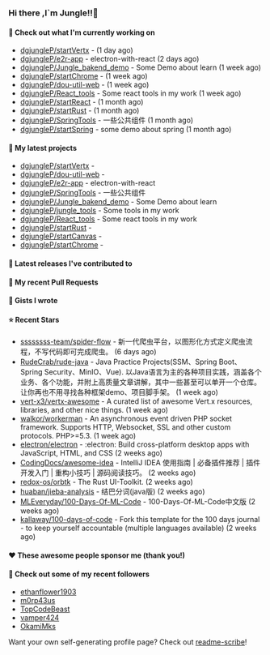 ### Hi there ,I`m Jungle!!👋

#### 👷 Check out what I'm currently working on

- [dgjungleP/startVertx](https://github.com/dgjungleP/startVertx) -  (1 day ago)
- [dgjungleP/e2r-app](https://github.com/dgjungleP/e2r-app) - electron-with-react (2 days ago)
- [dgjungleP/Jungle_bakend_demo](https://github.com/dgjungleP/Jungle_bakend_demo) - Some Demo about learn (1 week ago)
- [dgjungleP/startChrome](https://github.com/dgjungleP/startChrome) -  (1 week ago)
- [dgjungleP/dou-util-web](https://github.com/dgjungleP/dou-util-web) -  (1 week ago)
- [dgjungleP/React_tools](https://github.com/dgjungleP/React_tools) - Some react tools in my work (1 week ago)
- [dgjungleP/startReact](https://github.com/dgjungleP/startReact) -  (1 month ago)
- [dgjungleP/startRust](https://github.com/dgjungleP/startRust) -  (1 month ago)
- [dgjungleP/SpringTools](https://github.com/dgjungleP/SpringTools) - 一些公共组件 (1 month ago)
- [dgjungleP/startSpring](https://github.com/dgjungleP/startSpring) - some demo about spring (1 month ago)

#### 🌱 My latest projects

- [dgjungleP/startVertx](https://github.com/dgjungleP/startVertx) - 
- [dgjungleP/dou-util-web](https://github.com/dgjungleP/dou-util-web) - 
- [dgjungleP/e2r-app](https://github.com/dgjungleP/e2r-app) - electron-with-react
- [dgjungleP/SpringTools](https://github.com/dgjungleP/SpringTools) - 一些公共组件
- [dgjungleP/Jungle_bakend_demo](https://github.com/dgjungleP/Jungle_bakend_demo) - Some Demo about learn
- [dgjungleP/jungle_tools](https://github.com/dgjungleP/jungle_tools) - Some tools in my work
- [dgjungleP/React_tools](https://github.com/dgjungleP/React_tools) - Some react tools in my work
- [dgjungleP/startRust](https://github.com/dgjungleP/startRust) - 
- [dgjungleP/startCanvas](https://github.com/dgjungleP/startCanvas) - 
- [dgjungleP/startChrome](https://github.com/dgjungleP/startChrome) - 

#### 🔭 Latest releases I've contributed to


#### 🔨 My recent Pull Requests



#### 📓 Gists I wrote


#### ⭐ Recent Stars

- [ssssssss-team/spider-flow](https://github.com/ssssssss-team/spider-flow) - 新一代爬虫平台，以图形化方式定义爬虫流程，不写代码即可完成爬虫。 (6 days ago)
- [RudeCrab/rude-java](https://github.com/RudeCrab/rude-java) - Java Practice Projects(SSM、Spring Boot、Spring Security、MinIO、Vue).   以Java语言为主的各种项目实践，涵盖各个业务、各个功能，并附上高质量文章讲解，其中一些甚至可以单开一个仓库。让你再也不用寻找各种框架demo、项目脚手架。 (1 week ago)
- [vert-x3/vertx-awesome](https://github.com/vert-x3/vertx-awesome) - A curated list of awesome Vert.x resources, libraries, and other nice things. (1 week ago)
- [walkor/workerman](https://github.com/walkor/workerman) - An asynchronous event driven PHP socket framework. Supports HTTP, Websocket, SSL and other custom protocols. PHP&gt;=5.3. (1 week ago)
- [electron/electron](https://github.com/electron/electron) - :electron: Build cross-platform desktop apps with JavaScript, HTML, and CSS (2 weeks ago)
- [CodingDocs/awesome-idea](https://github.com/CodingDocs/awesome-idea) - IntelliJ IDEA 使用指南 | 必备插件推荐 | 插件开发入门 | 重构小技巧 | 源码阅读技巧。  (2 weeks ago)
- [redox-os/orbtk](https://github.com/redox-os/orbtk) - The Rust UI-Toolkit. (2 weeks ago)
- [huaban/jieba-analysis](https://github.com/huaban/jieba-analysis) - 结巴分词(java版) (2 weeks ago)
- [MLEveryday/100-Days-Of-ML-Code](https://github.com/MLEveryday/100-Days-Of-ML-Code) - 100-Days-Of-ML-Code中文版 (2 weeks ago)
- [kallaway/100-days-of-code](https://github.com/kallaway/100-days-of-code) - Fork this template for the 100 days journal - to keep yourself accountable (multiple languages available) (2 weeks ago)

#### ❤️ These awesome people sponsor me (thank you!)


#### 👯 Check out some of my recent followers

- [ethanflower1903](https://github.com/ethanflower1903)
- [m0rp43us](https://github.com/m0rp43us)
- [TopCodeBeast](https://github.com/TopCodeBeast)
- [vamper424](https://github.com/vamper424)
- [OkamiMks](https://github.com/OkamiMks)

Want your own self-generating profile page? Check out [readme-scribe](https://github.com/muesli/readme-scribe)!
